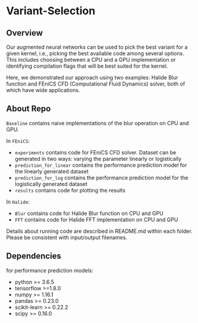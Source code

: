 # Variant-Selection

## Overview
Our augmented neural networks can be used to pick the best variant for a given kernel, i.e., picking the best available code among several options. This includes choosing between a CPU and a GPU implementation or identifying compilation flags that will be best suited for the kernel. 

Here, we demonstrated our approach using two examples: Halide Blur function and FEniCS CFD (Computational Fluid Dynamics) solver, both of which have wide applications. 

## About Repo
`Baseline` contains naive implementations of the blur operation on CPU and GPU.

In `FEniCS`:
* `experiments` contains code for FEniCS CFD solver. Dataset can be generated in two ways: varying the parameter linearly or logistically
* `prediction_for_linear` contains the performance prediction model for the linearly generated dataset
* `prediction_for_log` contains the performance prediction model for the logistically generated dataset
* `results` contains code for plotting the results

In `Halide`:
* `Blur` contains code for Halide Blur function on CPU and GPU
* `FFT` contains code for Halide FFT implementation on CPU and GPU

Details about running code are described in README.md within each folder. Please be consistent with input/output filenames.

## Dependencies

for performance prediction models:

* python >= 3.6.5
* tensorflow >=1.8.0 
* numpy >= 1.16.1
* pandas >= 0.23.0
* scikit-learn >= 0.22.2
* scipy >= 0.16.0



